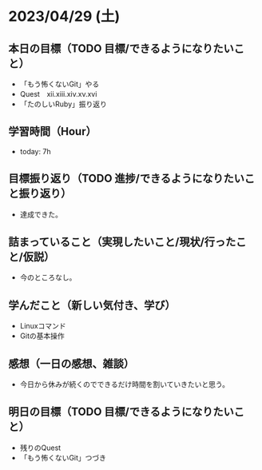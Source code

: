 # 2023/04/29 (土)

## 本日の目標（TODO 目標/できるようになりたいこと）

- 「もう怖くないGit」やる
- Quest　xii.xiii.xiv.xv.xvi
- 「たのしいRuby」振り返り

## 学習時間（Hour）

- today: 7h

## 目標振り返り（TODO 進捗/できるようになりたいこと振り返り）

- 達成できた。

## 詰まっていること（実現したいこと/現状/行ったこと/仮説）

- 今のところなし。

## 学んだこと（新しい気付き、学び）

- Linuxコマンド
- Gitの基本操作

## 感想（一日の感想、雑談）

- 今日から休みが続くのでできるだけ時間を割いていきたいと思う。

## 明日の目標（TODO 目標/できるようになりたいこと）

- 残りのQuest
- 「もう怖くないGit」つづき
